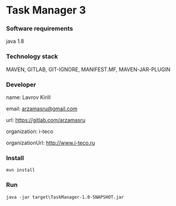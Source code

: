 # Task Manager 3

### Software requirements ###
java 1.8

### Technology stack ###
MAVEN, GITLAB, GIT-IGNORE, MANIFEST.MF, MAVEN-JAR-PLUGIN

### Developer ###
name: Lavrov Kirill

email: arzamasru@gmail.com

url: https://gitlab.com/arzamasru

organization: i-teco

organizationUrl: http://www.i-teco.ru

### Install ###
```mvn install```

### Run ###
```java -jar target\TaskManager-1.0-SNAPSHOT.jar```
